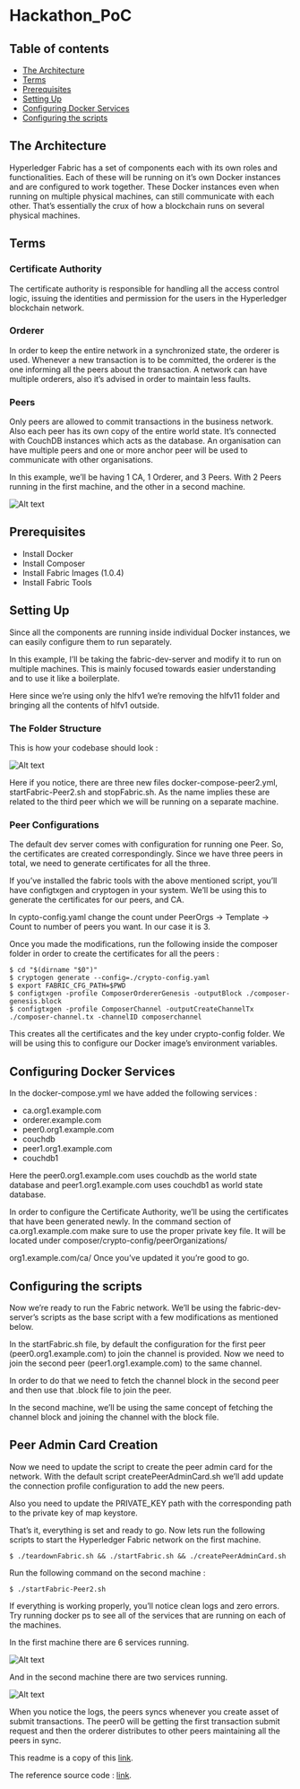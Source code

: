# Hackathon_PoC

## Table of contents
* [The Architecture](#the-architecture)
* [Terms](#terms)
* [Prerequisites](#prerequisites)
* [Setting Up](#setting-up)
* [Configuring Docker Services](#configuring-docker-services)
* [Configuring the scripts](#configuring-the-scripts)

## The Architecture
Hyperledger Fabric has a set of components each with its own roles and functionalities. Each of these will be running on it’s own Docker instances and are configured to work together. These Docker instances even when running on multiple physical machines, can still communicate with each other. That’s essentially the crux of how a blockchain runs on several physical machines.
	
## Terms
### Certificate Authority
The certificate authority is responsible for handling all the access control logic, issuing the identities and permission for the users in the Hyperledger blockchain network.

### Orderer
In order to keep the entire network in a synchronized state, the orderer is used. Whenever a new transaction is to be committed, the orderer is the one informing all the peers about the transaction. A network can have multiple orderers, also it’s advised in order to maintain less faults.

### Peers
Only peers are allowed to commit transactions in the business network. Also each peer has its own copy of the entire world state. It’s connected with CouchDB instances which acts as the database. An organisation can have multiple peers and one or more anchor peer will be used to communicate with other organisations.

In this example, we’ll be having 1 CA, 1 Orderer, and 3 Peers. With 2 Peers running in the first machine, and the other in a second machine.

![Alt text](images/1.png)

## Prerequisites
* Install Docker
* Install Composer
* Install Fabric Images (1.0.4)
* Install Fabric Tools

## Setting Up
Since all the components are running inside individual Docker instances, we can easily configure them to run separately.

In this example, I’ll be taking the fabric-dev-server and modify it to run on multiple machines. This is mainly focused towards easier understanding and to use it like a boilerplate.

Here since we’re using only the hlfv1 we’re removing the hlfv11 folder and bringing all the contents of hlfv1 outside.

### The Folder Structure
This is how your codebase should look :

![Alt text](images/2.png)

Here if you notice, there are three new files docker-compose-peer2.yml, startFabric-Peer2.sh and stopFabric.sh. As the name implies these are related to the third peer which we will be running on a separate machine.

### Peer Configurations

The default dev server comes with configuration for running one Peer. So, the certificates are created correspondingly. Since we have three peers in total, we need to generate certificates for all the three.

If you’ve installed the fabric tools with the above mentioned script, you’ll have configtxgen and cryptogen in your system. We’ll be using this to generate the certificates for our peers, and CA.

In cypto-config.yaml change the count under PeerOrgs → Template → Count to number of peers you want. In our case it is 3.

Once you made the modifications, run the following inside the composer folder in order to create the certificates for all the peers :

```
$ cd "$(dirname "$0")"
$ cryptogen generate --config=./crypto-config.yaml
$ export FABRIC_CFG_PATH=$PWD
$ configtxgen -profile ComposerOrdererGenesis -outputBlock ./composer-genesis.block
$ configtxgen -profile ComposerChannel -outputCreateChannelTx ./composer-channel.tx -channelID composerchannel
```

This creates all the certificates and the key under crypto-config folder. We will be using this to configure our Docker image’s environment variables.

## Configuring Docker Services
In the docker-compose.yml we have added the following services :

* ca.org1.example.com
* orderer.example.com
* peer0.org1.example.com
* couchdb
* peer1.org1.example.com
* couchdb1

Here the peer0.org1.example.com uses couchdb as the world state database and peer1.org1.example.com uses couchdb1 as world state database.

In order to configure the Certificate Authority, we’ll be using the certificates that have been generated newly. In the command section of ca.org1.example.com make sure to use the proper private key file. It will be located under composer/crypto-config/peerOrganizations/

org1.example.com/ca/ Once you’ve updated it you’re good to go.

## Configuring the scripts
Now we’re ready to run the Fabric network. We’ll be using the fabric-dev-server’s scripts as the base script with a few modifications as mentioned below.

In the startFabric.sh file, by default the configuration for the first peer (peer0.org1.example.com) to join the channel is provided. Now we need to join the second peer (peer1.org1.example.com) to the same channel.

In order to do that we need to fetch the channel block in the second peer and then use that .block file to join the peer.

In the second machine, we’ll be using the same concept of fetching the channel block and joining the channel with the block file.

## Peer Admin Card Creation
Now we need to update the script to create the peer admin card for the network. With the default script createPeerAdminCard.sh we’ll add update the connection profile configuration to add the new peers.

Also you need to update the PRIVATE_KEY path with the corresponding path to the private key of map keystore.

That’s it, everything is set and ready to go. Now lets run the following scripts to start the Hyperledger Fabric network on the first machine.

```
$ ./teardownFabric.sh && ./startFabric.sh && ./createPeerAdminCard.sh
```

Run the following command on the second machine :

```
$ ./startFabric-Peer2.sh
```

If everything is working properly, you’ll notice clean logs and zero errors. Try running docker ps to see all of the services that are running on each of the machines.

In the first machine there are 6 services running.

![Alt text](images/3.png)

And in the second machine there are two services running.

![Alt text](images/4.png)

When you notice the logs, the peers syncs whenever you create asset of submit transactions. The peer0 will be getting the first transaction submit request and then the orderer distributes to other peers maintaining all the peers in sync.

This readme is a copy of this [link](https://www.skcript.com/svr/setting-up-a-blockchain-business-network-with-hyperledger-fabric-and-composer-running-in-multiple-physical-machine/).

The reference source code : [link](https://github.com/varun-raj/fabric-dev-servers-multipeer).
